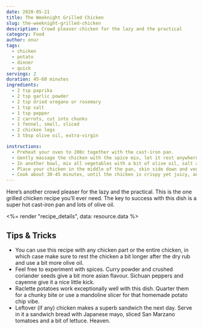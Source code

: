 ```yaml
---
date: 2020-05-21
title: The Weeknight Grilled Chicken
slug: the-weeknight-grilled-chicken
description: Crowd pleaser chicken for the lazy and the practical
category: Food
author: onur
tags:
  - chicken
  - potato
  - dinner
  - quick
servings: 2
duration: 45-60 minutes
ingredients:
  - 2 tsp paprika
  - 2 tsp garlic powder
  - 2 tsp dried oregano or rosemary
  - 1 tsp salt
  - 1 tsp pepper
  - 2 carrots, cut into chunks
  - 1 fennel, small, sliced
  - 2 chicken legs
  - 3 tbsp olive oil, extra-virgin

instructions:
  - Preheat your oven to 200c together with the cast-iron pan.
  - Gently massage the chicken with the spice mix, let it rest anywhere from 1 hour to 1 day depending on how much time you have.
  - In another bowl, mix all vegetables with a bit of olive oil, salt and pepper
  - Place your chicken in the middle of the pan, skin side down and vegetables on the side. Drizzle generously with the rest of the olive oil.
  - Cook about 30-45 minutes, until the chicken is crispy yet juicy, and the vegetables are cooked yet tender.
---
```


Here’s another crowd pleaser for the lazy and the practical. This is the one grilled chicken recipe you’ll ever need. The key to success with this dish is a super hot cast-iron pan and lots of olive oil.

<%= render "recipe_details", data: resource.data %>

## Tips & Tricks

- You can use this recipe with any chicken part or the entire chicken, in which case make sure to rest the chicken a bit longer after the dry rub and use a bit more olive oil.
- Feel free to experiment with spices. Curry powder and crushed coriander seeds give a bit more asian flavour. Sichuan peppers and cayenne give it a nice little kick.
- Raclette potatoes work exceptionally well with this dish. Quarter them for a chunky bite or use a mandoline slicer for that homemade potato chip vibe.
- Leftover (if any) chicken makes a superb sandwich the next day. Serve in it a sandwich bread with Japanese mayo, sliced San Marzano tomatoes and a bit of lettuce. Heaven.

